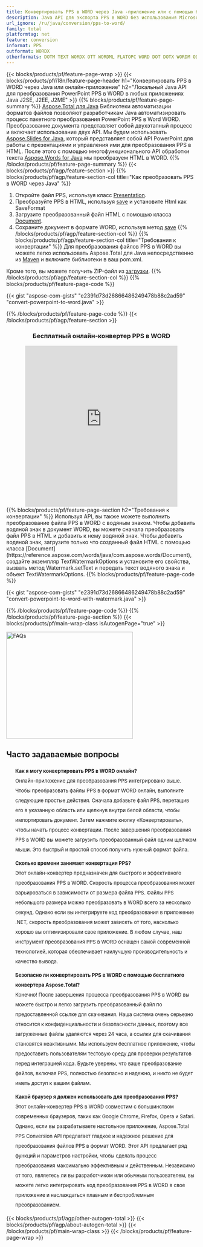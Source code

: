 ```yaml
---
title: Конвертировать PPS в WORD через Java -приложение или с помощью бесплатного онлайн-конвертера 
description: Java API для экспорта PPS в WORD без использования Microsoft Word или PowerPoint или онлайн. Быстро протестируйте бесплатный онлайн-конвертер POT в CSV, прежде чем интегрировать код. 
url_ignore: /ru/java/conversion/pps-to-word/
family: total
platformtag: net
feature: conversion
informat: PPS
outformat: WORDX
otherformats: DOTM TEXT WORDX OTT WORDML FLATOPC WORD DOT DOTX WORDM ODT RTF
---
```

{{< blocks/products/pf/feature-page-wrap >}}
{{< blocks/products/pf/i18n/feature-page-header h1="Конвертировать PPS в WORD через Java или онлайн-приложение" h2="Локальный Java API для преобразования PowerPoint PPS в WORD в любых приложениях Java J2SE, J2EE, J2ME" >}}
{{% blocks/products/pf/feature-page-summary %}}
[Aspose.Total для Java](https://products.aspose.com/total/java/) Библиотеки автоматизации форматов файлов позволяют разработчикам Java автоматизировать процесс пакетного преобразования PowerPoint PPS в Word WORD. Преобразование документа представляет собой двухэтапный процесс и включает использование двух API. Мы будем использовать [Aspose.Slides for Java](https://products.aspose.com/slides/java/), который представляет собой API PowerPoint для работы с презентациями и управления ими для преобразования PPS в HTML. После этого с помощью многофункционального API обработки текста [Aspose.Words for Java](https://products.aspose.com/words/java/) мы преобразуем HTML в WORD.
{{% /blocks/products/pf/feature-page-summary  %}}
{{< blocks/products/pf/agp/feature-section >}}
{{% blocks/products/pf/agp/feature-section-col title="Как преобразовать PPS в WORD через Java" %}}
1. Откройте файл PPS, используя класс [Presentation](https://reference.aspose.com/slides/java/com.aspose.slides/Presentation).
2. Преобразуйте PPS в HTML, используя [save](https://reference.aspose.com/slides/java/com.aspose.slides/Presentation#save-java.lang.String-int-com.aspose.slides.ISaveOptions-) и установите Html как SaveFormat
3. Загрузите преобразованный файл HTML с помощью класса [Document](https://reference.aspose.com/words/java/com.aspose.words/Document).
4. Сохраните документ в формате WORD, используя метод [save](https://reference.aspose.com/words/java/com.aspose.words/Document#save(java.lang.String,int))
{{% /blocks/products/pf/agp/feature-section-col %}}
{{% blocks/products/pf/agp/feature-section-col title="Требования к конвертации" %}}
Для преобразования файлов PPS в WORD вы можете легко использовать Aspose.Total для Java непосредственно из [Maven](https://releases.aspose.com/total/java/) и включите библиотеки в ваш pom.xml.

Кроме того, вы можете получить ZIP-файл из [загрузки](https://releases.aspose.com/total/java).
{{% /blocks/products/pf/agp/feature-section-col %}}
{{% blocks/products/pf/feature-page-code %}}

{{< gist "aspose-com-gists" "e2391d73d26866486249478b88c2ad59" "convert-powerpoint-to-word.java" >}}


{{% /blocks/products/pf/feature-page-code %}}
{{< /blocks/products/pf/agp/feature-section >}}

<div class="container-fluid agp-content bg-white aboutfile box-1 vh100 section nopbtm">
<div class=container>
<div class=row>
<div class="demobox tc col-md-12 padding-0" align="center">

<h3>Бесплатный онлайн-конвертер PPS в WORD</h3>

<iframe style="border: none; height: 426px;" scrolling="no" src="https://total-conversion-app-65z5r2lp.qa.k8s.dynabic.com/?to=docx&from=pps" id="child-iframe" width="80%"></iframe>

</div></div>
</div></div>
{{% blocks/products/pf/feature-page-section  h2="Требования к конвертации" %}}
Используя API, вы также можете выполнить преобразование файла PPS в WORD с водяным знаком. Чтобы добавить водяной знак в документ WORD, вы можете сначала преобразовать файл PPS в HTML и добавить к нему водяной знак. Чтобы добавить водяной знак, загрузите только что созданный файл HTML с помощью класса [Document](https://reference.aspose.com/words/java/com.aspose.words/Document), создайте экземпляр TextWatermarkOptions и установите его свойства, вызвать метод Watermark.setText и передать текст водяного знака и объект TextWatermarkOptions.  
{{% blocks/products/pf/feature-page-code %}}

{{< gist "aspose-com-gists" "e2391d73d26866486249478b88c2ad59" "convert-powerpoint-to-word-with-watermark.java" >}}

{{% /blocks/products/pf/feature-page-code  %}}
{{% /blocks/products/pf/feature-page-section %}}
{{< blocks/products/pf/main-wrap-class isAutogenPage="true" >}}
<style>.howtolist li{margin-right: 0!important;line-height: 26px;position: relative;margin-bottom: 10px;font-size: 13px;list-style-type: none;}</style>
<div class="col-md-12 tl bg-gray-dark howtolist section">
  <a class="anchor" name="faqpage"></a>
  <div class="container tl dflex" itemscope="" itemtype="https://schema.org/FAQPage">
      <div class="col-md-4 howtosectiongfx">
          <img class="social-panel-hide-on-mobile" src="https://www.groupdocs.cloud/templates/brand/images/groupdocs/conversion/groupdocs_conversion-brand.png" alt="FAQs" width="335" height="283">
      </div>
      <div class="howtosection col-md-8">
          <div>
              <h2>Часто задаваемые вопросы</h2>
              <ul>
                  <li itemscope="" itemprop="mainEntity" itemtype="https://schema.org/Question">
                      <div>
                          <span itemprop="name"><b>Как я могу конвертировать PPS в WORD онлайн?</b></span>
                      </div>
                      <div itemscope="" itemprop="acceptedAnswer" itemtype="https://schema.org/Answer">
                          <span itemprop="text">Онлайн-приложение для преобразования PPS интегрировано выше. Чтобы преобразовать файлы PPS в формат WORD онлайн, выполните следующие простые действия. Сначала добавьте файл PPS, перетащив его в указанную область или щелкнув внутри белой области, чтобы импортировать документ. Затем нажмите кнопку «Конвертировать», чтобы начать процесс конвертации. После завершения преобразования PPS в WORD вы можете загрузить преобразованный файл одним щелчком мыши. Это быстрый и простой способ получить нужный формат файла.</span>
                      </div>
                  </li>
                  <li itemscope="" itemprop="mainEntity" itemtype="https://schema.org/Question">
                      <div>
                          <span itemprop="name"><b>Сколько времени занимает конвертация PPS?</b></span>
                      </div>
                      <div itemscope="" itemprop="acceptedAnswer" itemtype="https://schema.org/Answer">
                          <span itemprop="text">Этот онлайн-конвертер предназначен для быстрого и эффективного преобразования PPS в WORD. Скорость процесса преобразования может варьироваться в зависимости от размера файла PPS. Файлы PPS небольшого размера можно преобразовать в WORD всего за несколько секунд. Однако если вы интегрируете код преобразования в приложение .NET, скорость преобразования может зависеть от того, насколько хорошо вы оптимизировали свое приложение. В любом случае, наш инструмент преобразования PPS в WORD оснащен самой современной технологией, которая обеспечивает наилучшую производительность и качество вывода.</span>
                      </div>
                  </li>
                  <li itemscope="" itemprop="mainEntity" itemtype="https://schema.org/Question">
                      <div>
                          <span itemprop="name"><b>Безопасно ли конвертировать PPS в WORD с помощью бесплатного конвертера Aspose.Total?</b></span>
                      </div>
                      <div itemscope="" itemprop="acceptedAnswer" itemtype="https://schema.org/Answer">
                          <span itemprop="text">Конечно! После завершения процесса преобразования PPS в WORD вы можете быстро и легко загрузить преобразованный файл по предоставленной ссылке для скачивания. Наша система очень серьезно относится к конфиденциальности и безопасности данных, поэтому все загруженные файлы удаляются через 24 часа, а ссылки для скачивания становятся неактивными. Мы используем бесплатное приложение, чтобы предоставить пользователям тестовую среду для проверки результатов перед интеграцией кода. Будьте уверены, что ваше преобразование файлов, включая PPS, полностью безопасно и надежно, и никто не будет иметь доступ к вашим файлам.</span>
                      </div>
                  </li>                 
                  <li itemscope="" itemprop="mainEntity" itemtype="https://schema.org/Question">
                      <div>
                          <span itemprop="name"><b>Какой браузер я должен использовать для преобразования PPS?</b></span>
                      </div>
                      <div itemscope="" itemprop="acceptedAnswer" itemtype="https://schema.org/Answer">
                          <span itemprop="text">Этот онлайн-конвертер PPS в WORD совместим с большинством современных браузеров, таких как Google Chrome, Firefox, Opera и Safari. Однако, если вы разрабатываете настольное приложение, Aspose.Total PPS Conversion API предлагает гладкое и надежное решение для преобразования файлов PPS в формат WORD. Этот API предлагает ряд функций и параметров настройки, чтобы сделать процесс преобразования максимально эффективным и действенным. Независимо от того, являетесь ли вы разработчиком или обычным пользователем, вы можете легко интегрировать код преобразования PPS в WORD в свое приложение и наслаждаться плавным и беспроблемным преобразованием.</span>
                      </div>
                  </li>
              </ul>
          </div>
      </div>
  </div>
{{< blocks/products/pf/agp/other-autogen-total >}}
{{< blocks/products/pf/agp/about-autogen-total >}}
{{< /blocks/products/pf/main-wrap-class >}}
{{< /blocks/products/pf/feature-page-wrap >}}